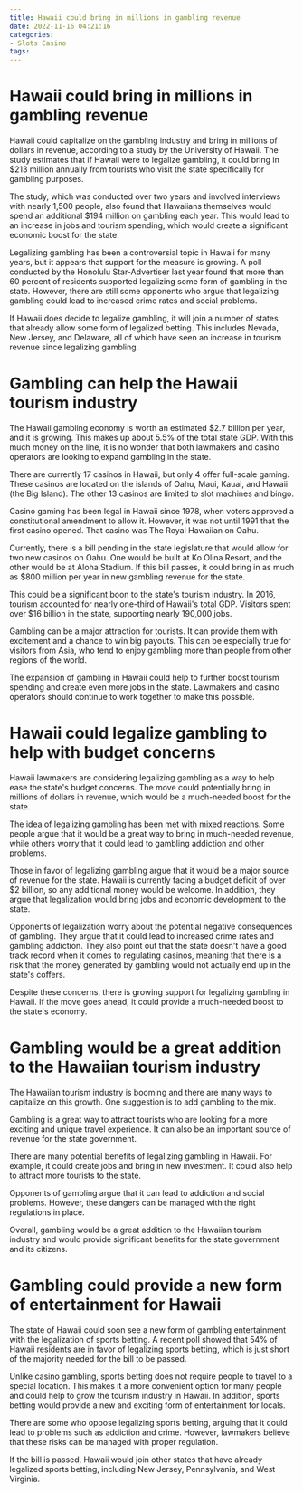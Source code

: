 ```yaml
---
title: Hawaii could bring in millions in gambling revenue
date: 2022-11-16 04:21:16
categories:
- Slots Casino
tags:
---
```



#  Hawaii could bring in millions in gambling revenue

Hawaii could capitalize on the gambling industry and bring in millions of dollars in revenue, according to a study by the University of Hawaii. The study estimates that if Hawaii were to legalize gambling, it could bring in $213 million annually from tourists who visit the state specifically for gambling purposes.

The study, which was conducted over two years and involved interviews with nearly 1,500 people, also found that Hawaiians themselves would spend an additional $194 million on gambling each year. This would lead to an increase in jobs and tourism spending, which would create a significant economic boost for the state.

Legalizing gambling has been a controversial topic in Hawaii for many years, but it appears that support for the measure is growing. A poll conducted by the Honolulu Star-Advertiser last year found that more than 60 percent of residents supported legalizing some form of gambling in the state. However, there are still some opponents who argue that legalizing gambling could lead to increased crime rates and social problems.

If Hawaii does decide to legalize gambling, it will join a number of states that already allow some form of legalized betting. This includes Nevada, New Jersey, and Delaware, all of which have seen an increase in tourism revenue since legalizing gambling.

#  Gambling can help the Hawaii tourism industry

The Hawaii gambling economy is worth an estimated $2.7 billion per year, and it is growing. This makes up about 5.5% of the total state GDP. With this much money on the line, it is no wonder that both lawmakers and casino operators are looking to expand gambling in the state.

There are currently 17 casinos in Hawaii, but only 4 offer full-scale gaming. These casinos are located on the islands of Oahu, Maui, Kauai, and Hawaii (the Big Island). The other 13 casinos are limited to slot machines and bingo.

Casino gaming has been legal in Hawaii since 1978, when voters approved a constitutional amendment to allow it. However, it was not until 1991 that the first casino opened. That casino was The Royal Hawaiian on Oahu.

Currently, there is a bill pending in the state legislature that would allow for two new casinos on Oahu. One would be built at Ko Olina Resort, and the other would be at Aloha Stadium. If this bill passes, it could bring in as much as $800 million per year in new gambling revenue for the state.

This could be a significant boon to the state's tourism industry. In 2016, tourism accounted for nearly one-third of Hawaii's total GDP. Visitors spent over $16 billion in the state, supporting nearly 190,000 jobs.

Gambling can be a major attraction for tourists. It can provide them with excitement and a chance to win big payouts. This can be especially true for visitors from Asia, who tend to enjoy gambling more than people from other regions of the world.

The expansion of gambling in Hawaii could help to further boost tourism spending and create even more jobs in the state. Lawmakers and casino operators should continue to work together to make this possible.

#  Hawaii could legalize gambling to help with budget concerns

Hawaii lawmakers are considering legalizing gambling as a way to help ease the state's budget concerns. The move could potentially bring in millions of dollars in revenue, which would be a much-needed boost for the state.

The idea of legalizing gambling has been met with mixed reactions. Some people argue that it would be a great way to bring in much-needed revenue, while others worry that it could lead to gambling addiction and other problems.

Those in favor of legalizing gambling argue that it would be a major source of revenue for the state. Hawaii is currently facing a budget deficit of over $2 billion, so any additional money would be welcome. In addition, they argue that legalization would bring jobs and economic development to the state.

Opponents of legalization worry about the potential negative consequences of gambling. They argue that it could lead to increased crime rates and gambling addiction. They also point out that the state doesn't have a good track record when it comes to regulating casinos, meaning that there is a risk that the money generated by gambling would not actually end up in the state's coffers.

Despite these concerns, there is growing support for legalizing gambling in Hawaii. If the move goes ahead, it could provide a much-needed boost to the state's economy.

#  Gambling would be a great addition to the Hawaiian tourism industry

The Hawaiian tourism industry is booming and there are many ways to capitalize on this growth. One suggestion is to add gambling to the mix.

Gambling is a great way to attract tourists who are looking for a more exciting and unique travel experience. It can also be an important source of revenue for the state government.

There are many potential benefits of legalizing gambling in Hawaii. For example, it could create jobs and bring in new investment. It could also help to attract more tourists to the state.

Opponents of gambling argue that it can lead to addiction and social problems. However, these dangers can be managed with the right regulations in place.

Overall, gambling would be a great addition to the Hawaiian tourism industry and would provide significant benefits for the state government and its citizens.

#  Gambling could provide a new form of entertainment for Hawaii

The state of Hawaii could soon see a new form of gambling entertainment with the legalization of sports betting. A recent poll showed that 54% of Hawaii residents are in favor of legalizing sports betting, which is just short of the majority needed for the bill to be passed.

Unlike casino gambling, sports betting does not require people to travel to a special location. This makes it a more convenient option for many people and could help to grow the tourism industry in Hawaii. In addition, sports betting would provide a new and exciting form of entertainment for locals.

There are some who oppose legalizing sports betting, arguing that it could lead to problems such as addiction and crime. However, lawmakers believe that these risks can be managed with proper regulation.

If the bill is passed, Hawaii would join other states that have already legalized sports betting, including New Jersey, Pennsylvania, and West Virginia.